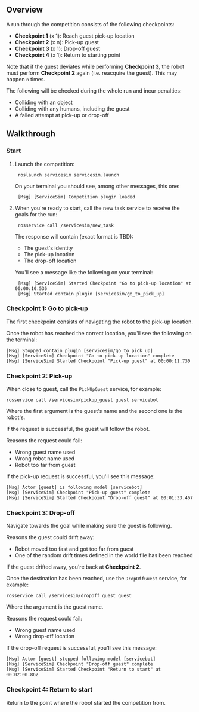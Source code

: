 ## Overview

A run through the competition consists of the following checkpoints:

* **Checkpoint 1** (x 1): Reach guest pick-up location
* **Checkpoint 2** (x n): Pick-up guest
* **Checkpoint 3** (x 1): Drop-off guest
* **Checkpoint 4** (x 1): Return to starting point

Note that if the guest deviates while performing **Checkpoint 3**, the robot must perform **Checkpoint 2** again (i.e. reacquire the guest). This may happen `n` times.

The following will be checked during the whole run and incur penalties:

* Colliding with an object
* Colliding with any humans, including the guest
* A failed attempt at pick-up or drop-off

## Walkthrough

### Start

1. Launch the competition:

        roslaunch servicesim servicesim.launch

    On your terminal you should see, among other messages, this one:

        [Msg] [ServiceSim] Competition plugin loaded

1. When you're ready to start, call the new task service to receive the
goals for the run:

        rosservice call /servicesim/new_task

    The response will contain (exact format is TBD):

    * The guest's identity
    * The pick-up location
    * The drop-off location

    You'll see a message like the following on your terminal:

        [Msg] [ServiceSim] Started Checkpoint "Go to pick-up location" at 00:00:10.536
        [Msg] Started contain plugin [servicesim/go_to_pick_up]

### Checkpoint 1: Go to pick-up

The first checkpoint consists of navigating the robot to the pick-up location.

Once the robot has reached the correct location, you'll see the following on
the terminal:

    [Msg] Stopped contain plugin [servicesim/go_to_pick_up]
    [Msg] [ServiceSim] Checkpoint "Go to pick-up location" complete
    [Msg] [ServiceSim] Started Checkpoint "Pick-up guest" at 00:00:11.730

### Checkpoint 2: Pick-up

When close to guest, call the `PickUpGuest` service, for example:

    rosservice call /servicesim/pickup_guest guest servicebot

Where the first argument is the guest's name and the second one is the robot's.

If the request is successful, the guest will follow the robot.

Reasons the request could fail:

* Wrong guest name used
* Wrong robot name used
* Robot too far from guest

If the pick-up request is successful, you'll see this message:

    [Msg] Actor [guest] is following model [servicebot]
    [Msg] [ServiceSim] Checkpoint "Pick-up guest" complete
    [Msg] [ServiceSim] Started Checkpoint "Drop-off guest" at 00:01:33.467

### Checkpoint 3: Drop-off

Navigate towards the goal while making sure the guest is following.

Reasons the guest could drift away:

* Robot moved too fast and got too far from guest
* One of the random drift times defined in the world file has been reached

If the guest drifted away, you're back at **Checkpoint 2**.

Once the destination has been reached, use the `DropOffGuest` service, for example:

    rosservice call /servicesim/dropoff_guest guest

Where the argument is the guest name.

Reasons the request could fail:

* Wrong guest name used
* Wrong drop-off location

If the drop-off request is successful, you'll see this message:

    [Msg] Actor [guest] stopped following model [servicebot]
    [Msg] [ServiceSim] Checkpoint "Drop-off guest" complete
    [Msg] [ServiceSim] Started Checkpoint "Return to start" at 00:02:00.862

### Checkpoint 4: Return to start

Return to the point where the robot started the competition from.